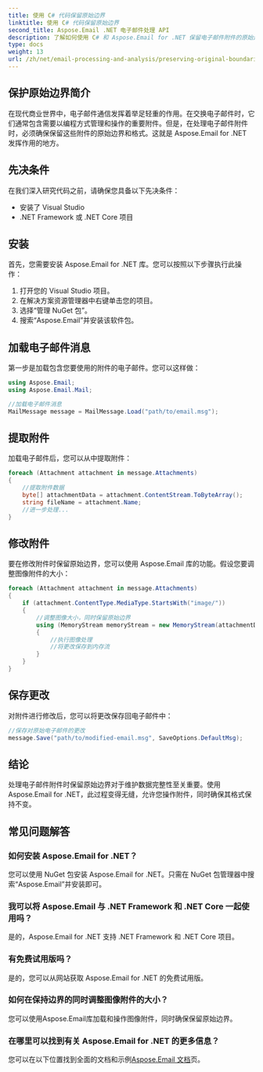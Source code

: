 ```yaml
---
title: 使用 C# 代码保留原始边界
linktitle: 使用 C# 代码保留原始边界
second_title: Aspose.Email .NET 电子邮件处理 API
description: 了解如何使用 C# 和 Aspose.Email for .NET 保留电子邮件附件的原始边界。带有源代码的分步指南。
type: docs
weight: 13
url: /zh/net/email-processing-and-analysis/preserving-original-boundaries-using-csharp-code/
---
```


## 保护原始边界简介

在现代商业世界中，电子邮件通信发挥着举足轻重的作用。在交换电子邮件时，它们通常包含需要以编程方式管理和操作的重要附件。但是，在处理电子邮件附件时，必须确保保留这些附件的原始边界和格式。这就是 Aspose.Email for .NET 发挥作用的地方。

## 先决条件

在我们深入研究代码之前，请确保您具备以下先决条件：

- 安装了 Visual Studio
- .NET Framework 或 .NET Core 项目

## 安装

首先，您需要安装 Aspose.Email for .NET 库。您可以按照以下步骤执行此操作：

1. 打开您的 Visual Studio 项目。
2. 在解决方案资源管理器中右键单击您的项目。
3. 选择“管理 NuGet 包”。
4. 搜索“Aspose.Email”并安装该软件包。

## 加载电子邮件消息

第一步是加载包含您要使用的附件的电子邮件。您可以这样做：

```csharp
using Aspose.Email;
using Aspose.Email.Mail;

//加载电子邮件消息
MailMessage message = MailMessage.Load("path/to/email.msg");
```

## 提取附件

加载电子邮件后，您可以从中提取附件：

```csharp
foreach (Attachment attachment in message.Attachments)
{
    //提取附件数据
    byte[] attachmentData = attachment.ContentStream.ToByteArray();
    string fileName = attachment.Name;
    //进一步处理...
}
```

## 修改附件

要在修改附件时保留原始边界，您可以使用 Aspose.Email 库的功能。假设您要调整图像附件的大小：

```csharp
foreach (Attachment attachment in message.Attachments)
{
    if (attachment.ContentType.MediaType.StartsWith("image/"))
    {
        //调整图像大小，同时保留原始边界
        using (MemoryStream memoryStream = new MemoryStream(attachmentData))
        {
            //执行图像处理
            //将更改保存到内存流
        }
    }
}
```

## 保存更改

对附件进行修改后，您可以将更改保存回电子邮件中：

```csharp
//保存对原始电子邮件的更改
message.Save("path/to/modified-email.msg", SaveOptions.DefaultMsg);
```

## 结论

处理电子邮件附件时保留原始边界对于维护数据完整性至关重要。使用 Aspose.Email for .NET，此过程变得无缝，允许您操作附件，同时确保其格式保持不变。

## 常见问题解答

### 如何安装 Aspose.Email for .NET？

您可以使用 NuGet 包安装 Aspose.Email for .NET。只需在 NuGet 包管理器中搜索“Aspose.Email”并安装即可。

### 我可以将 Aspose.Email 与 .NET Framework 和 .NET Core 一起使用吗？

是的，Aspose.Email for .NET 支持 .NET Framework 和 .NET Core 项目。

### 有免费试用版吗？

是的，您可以从网站获取 Aspose.Email for .NET 的免费试用版。

### 如何在保持边界的同时调整图像附件的大小？

您可以使用Aspose.Email库加载和操作图像附件，同时确保保留原始边界。

### 在哪里可以找到有关 Aspose.Email for .NET 的更多信息？

您可以在以下位置找到全面的文档和示例[Aspose.Email 文档](https://reference.aspose.com/email/net/)页。